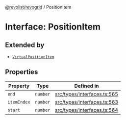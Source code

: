 [@revolist/revogrid](README.md) / PositionItem

# Interface: PositionItem

## Extended by

- [`VirtualPositionItem`](Interface.VirtualPositionItem.md)

## Properties

| Property | Type | Defined in |
| ------ | ------ | ------ |
| `end` | `number` | [src/types/interfaces.ts:565](https://github.com/revolist/revogrid/blob/aad859c5867a15f34f8919817adea85dcff4ee63/src/types/interfaces.ts#L565) |
| `itemIndex` | `number` | [src/types/interfaces.ts:563](https://github.com/revolist/revogrid/blob/aad859c5867a15f34f8919817adea85dcff4ee63/src/types/interfaces.ts#L563) |
| `start` | `number` | [src/types/interfaces.ts:564](https://github.com/revolist/revogrid/blob/aad859c5867a15f34f8919817adea85dcff4ee63/src/types/interfaces.ts#L564) |
